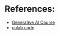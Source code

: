 # References:
* [Generative AI Course](https://www.youtube.com/watch?v=mEsleV16qdo&t=53561s)
* [colab code](https://colab.research.google.com/drive/1SRg7A_J_uaNMY44ZjSXvixruzldPpUNn?authuser=4#scrollTo=8wYOBaQYPNdH&uniqifier=1)




